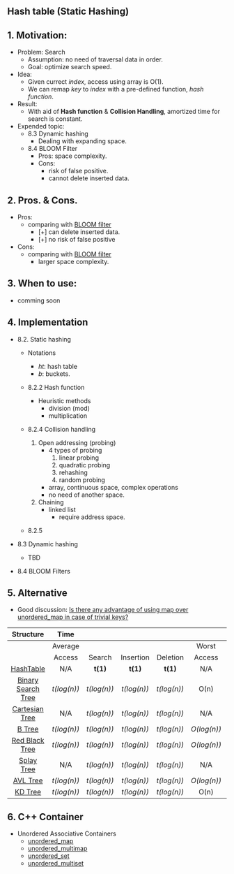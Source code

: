 ## Hash table (Static Hashing)
## 1. Motivation: 
- Problem: Search
    - Assumption: no need of traversal data in order.
    - Goal: optimize search speed.
- Idea:
    - Given currect *index*, access using array is O(1).
    - We can remap *key* to *index* with a pre-defined function, *hash function*.
- Result:
    - With aid of **Hash function** & **Collision Handling**, amortized time for search is constant.
- Expended topic:
    - 8.3 Dynamic hashing
        - Dealing with expanding space.
    - 8.4 BLOOM Filter
        - Pros: space complexity.
        - Cons: 
            - risk of false positive.
            - cannot delete inserted data.

## 2. Pros. & Cons.

- Pros: 
    - comparing with [BLOOM filter](8_4_BLOOM_Filter.md)
        - [+] can delete inserted data.
        - [+] no risk of false positive
- Cons:
    - comparing with [BLOOM filter](8_4_BLOOM_Filter.md)
        - larger space complexity.
    
## 3. When to use:
- comming soon

## 4. Implementation
- 8.2. Static hashing
    - Notations
        - *ht*: hash table
        - *b*: buckets.
    - 8.2.2 Hash function
        - Heuristic methods
            - division (mod)
            - multiplication
        
    - 8.2.4 Collision handling
        1. Open addressing (probing)
            - 4 types of probing
                1. linear probing
                2. quadratic probing
                3. rehashing
                4. random probing
            - array, continuous space, complex operations
            - no need of another space.
        2. Chaining
            - linked list
                - require address space.
    - 8.2.5
    
- 8.3 Dynamic hashing
    - TBD
- 8.4 BLOOM Filters

## 5. Alternative
- Good discussion: [Is there any advantage of using map over unordered_map in case of trivial keys?](https://stackoverflow.com/questions/2196995/is-there-any-advantage-of-using-map-over-unordered-map-in-case-of-trivial-keys)


Structure |**Time**| | | | | | | |**Space**
:-----:|:-----:|:-----:|:-----:|:-----:|:-----:|:-----:|:-----:|:-----:|:-----:
 ||Average| | | |Worst| | | |Worst
 ||Access|Search|Insertion|Deletion|Access|Search|Insertion|Deletion|-
[HashTable](../ch8_Hash/8_2_Hashtable.md)|N/A|**t(1)**|**t(1)**|**t(1)**|N/A|O(n)|O(n)|O(n)|O(n)
[Binary Search Tree](../ch5_Tree/5_7_BST.md)|*t(log(n))*|*t(log(n))*|*t(log(n))*|*t(log(n))*|O(n)|O(n)|O(n)|O(n)|O(n)
[Cartesian Tree](../CartesianTree.md)|N/A|*t(log(n))*|*t(log(n))*|*t(log(n))*|N/A|O(n)|O(n)|O(n)|O(n)
[B Tree](../ch11_MultipathSearchTree/11_2_B_Tree.md)|*t(log(n))*|*t(log(n))*|*t(log(n))*|*t(log(n))*|*O(log(n))*|*O(log(n))*|*O(log(n))*|*O(log(n))*|O(n)
[Red Black Tree](../ch10_HigPerformancyBinarySearchTree/10_3_RedBlackTree.md)|*t(log(n))*|*t(log(n))*|*t(log(n))*|*t(log(n))*|*O(log(n))*|*O(log(n))*|*O(log(n))*|*O(log(n))*|O(n)
[Splay Tree](../ch10_HigPerformancyBinarySearchTree/10_4_SplayTree.md)|N/A|*t(log(n))*|*t(log(n))*|*t(log(n))*|N/A|*O(log(n))*|*O(log(n))*|*O(log(n))*|O(n)
[AVL Tree](../ch10_HigPerformancyBinarySearchTree/10_2_AVL_Tree.md)|*t(log(n))*|*t(log(n))*|*t(log(n))*|*t(log(n))*|*O(log(n))*|*O(log(n))*|*O(log(n))*|*O(log(n))*|O(n)
[KD Tree](../Others/KD_Tree.md)|*t(log(n))*|*t(log(n))*|*t(log(n))*|*t(log(n))*|O(n)|O(n)|O(n)|O(n)|O(n)

## 6. C++ Container
- Unordered Associative Containers
    - [unordered_map](../2_Containers/unordered_map/unordered_map.md)
    - [unordered_multimap](../2_Containers/unordered_map/unordered_multimap.md)
    - [unordered_set](../2_Containers/unordered_set/unordered_set.md)
    - [unordered_multiset](../2_Containers/unordered_set/unordered_multiset.md)
